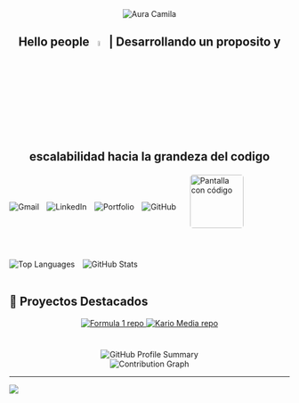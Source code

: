 <div align="center">
  <img 
    src="https://capsule-render.vercel.app/api?type=waving&height=300&color=000828&text=AURA%20CAMILA%20PICO%20ARAQUE&reversal=true&section=header&fontAlign=50&fontColor=ffffff&textBg=false&fontSize=35&fontAlignY=27&desc=Creciendo%20en%20el%20mundo%20del%20desarrollo%20de%20software%20|%20Transformo%20curiosidad%20en%20código&&animation=fadeIn&descAlign=50&descAlignY=49" 
    alt="Aura Camila"
  />
</div>

<h2 align="center"> Hello people <img src="https://media.giphy.com/media/hvRJCLFzcasrR4ia7z/giphy.gif" width="5%"> | Desarrollando un proposito y escalabilidad hacia la grandeza del codigo </h2>

<div align="left" style="margin-top: 20px; display: flex; align-items: center; gap: 15px; flex-wrap: wrap;">
<div align="left" style="margin-top: 20px;">

  <a href="mailto:auracamilapico@gmail.com" target="_blank" style="text-decoration: none; margin-right: 10px;">
  <img src="https://img.shields.io/badge/Gmail-auracamilapico@gmail.com-D14836?style=for-the-badge&logo=gmail&logoColor=white" alt="Gmail" />
  </a>

  <a href="https://www.linkedin.com/in/aura-camila-p-3125a4339/" target="_blank" style="text-decoration: none; margin-right: 10px;">
    <img src="https://img.shields.io/badge/LinkedIn-Aura_Camila_Pico_Araque-0077B5?style=for-the-badge&logo=linkedin&logoColor=white" alt="LinkedIn" /></a>

  <a href="https://auracamilapicoaraque.github.io/Portafolio/" target="_blank" style="text-decoration: none; margin-right: 10px;">
    <img src="https://img.shields.io/badge/my_portfolio-000?style=for-the-badge&logo=ko-fi&logoColor=white" alt="Portfolio" />
  </a>
  <a href="https://github.com/AuraCamilaPicoAraque" target="_blank" style="text-decoration: none; margin-right: 10px;">
    <img src="https://img.shields.io/badge/GitHub-000?style=for-the-badge&logo=github&logoColor=white" alt="GitHub" />
  </a>
  </div>
  <img src="./storage/codigo.gif" alt="Pantalla con código" style="height: 10vw; border-radius: 5px;"/>
  </div>

<br>

# 

<div align="left" style="margin-top: 20px; ">

  <img src="https://github-readme-stats.vercel.app/api/top-langs/?username=AuraCamilaPicoAraque&layout=compact&theme=dark" alt="Top Languages" style="margin-right: 10px;">
 

  <img src="https://github-readme-stats.vercel.app/api?username=AuraCamilaPicoAraque&show_icons=true&theme=dark#gh-dark-mode-only" alt="GitHub Stats" />

</div>
<br>



## 📌 Proyectos Destacados

<div align="center">
  <a href="https://github.com/AuraCamilaPicoAraque/Formula1">
    <img src="https://github-readme-stats.vercel.app/api/pin/?username=AuraCamilaPicoAraque&repo=Formula1&theme=dark#gh-dark-mode-only" alt="Formula 1 repo" />
  </a>
  <a href="https://github.com/AuraCamilaPicoAraque/Kario-Media">
    <img src="https://github-readme-stats.vercel.app/api/pin/?username=AuraCamilaPicoAraque&repo=Kario-Media&theme=dark#gh-dark-mode-only" alt="Kario Media repo" />
  </a>
</div>

#



<div align="center">
  <img src="https://github-profile-summary-cards.vercel.app/api/cards/profile-details?username=AuraCamilaPicoAraque&theme=dark#gh-dark-mode-only" alt="GitHub Profile Summary" />
</div>

<div align="center">
  <img src="https://github-readme-activity-graph.vercel.app/graph?username=AuraCamilaPicoAraque&theme=tokyo-night&hide_border=true" alt="Contribution Graph" />
</div>


---

<div>
  <img src="https://capsule-render.vercel.app/api?type=waving&height=130&color=000828&section=footer"/>
</div>


